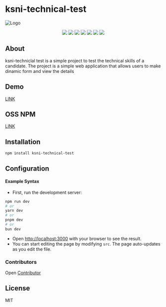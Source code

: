 # ksni-technical-test

<img alt="Logo" src="https://i.imgur.com/aMKipqD.png" align="center"/>


<p align="center">
<img src="https://img.shields.io/github/contributors/Yunnie-pin/Technical-Test-KSNI?style=flat-square">
<img src="https://img.shields.io/github/issues/Yunnie-pin/Technical-Test-KSNI?style=flat-square">
<img src="https://img.shields.io/github/stars/Yunnie-pin/Technical-Test-KSNI?style=flat-square"> 
<img src="https://img.shields.io/github/forks/Yunnie-pin/Technical-Test-KSNI?style=flat-square">
<img src="https://img.shields.io/github/last-commit/Yunnie-pin/Technical-Test-KSNI?style=flat-square">
<img src="https://img.shields.io/github/languages/code-size/Yunnie-pin/Technical-Test-KSNI?style=flat-square">
<img src="https://img.shields.io/github/license/Yunnie-pin/Technical-Test-KSNI?style=flat-square">
</p>

## About

ksni-techniclal test is a simple project to test the technical skills of a candidate. The project is a simple web application that allows users to make dinamic form and view the details


## Demo
[LINK](https://technical-test-ksni.vercel.app/)

## OSS NPM
[LINK](https://www.npmjs.com/package/ksni-technical-test)


## Installation

```bash
npm install ksni-technical-test 
```

## Configuration

#### Example Syntax

* First, run the development server:

```bash
npm run dev
# or
yarn dev
# or
pnpm dev
# or
bun dev
```

* Open [http://localhost:3000](http://localhost:3000) with your browser to see the result.
* You can start editing the page by modifying `src`. The page auto-updates as you edit the file.


### Contributors
  Open [Contributor](https://github.com/Yunnie-pin/Technical-Test-KSNI/graphs/contributors)

## License
MIT
